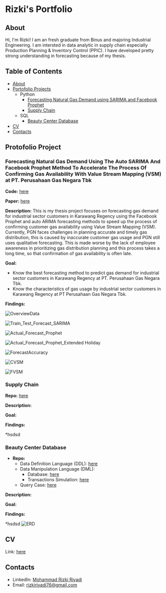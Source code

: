 # Rizki's Portfolio
## About
Hi, I'm Rizki! I am an fresh graduate from Binus and majoring Industrial Engineering. I am intersted in data analytic in supply chain especially Production Planning & Inventory Control (PPIC). I have developed pretty strong understanding in forecasting because of my thesis. 

## Table of Contents
- [About](https://github.com/RizkiRiyadi/RizkiRiyadi.github.io/blob/main/README.md#about)
- [Portofolio Projects](https://github.com/RizkiRiyadi/RizkiRiyadi.github.io/blob/main/README.md#protofolio-projects)
  - Python 
    - [Forecasting Natural Gas Demand using SARIMA and Facebook Prophet](https://github.com/RizkiRiyadi/RizkiRiyadi.github.io/blob/main/README.md#Forecasting-Natural-Gas-Demand-Using-The-Auto-SARIMA-and-Facebook-Prophet-Method-To-Accelerate-The-Process-Of-Confirming-Gas-Availability-With-Value-Stream-Mapping-(VSM)-at-PT.-Perusahaan-Gas-Negara-Tbk)
    - [Supply Chain](https://github.com/RizkiRiyadi/RizkiRiyadi.github.io/blob/main/README.md#supply-chain)
  - SQL
    - [Beauty Center Database](https://github.com/RizkiRiyadi/RizkiRiyadi.github.io/blob/main/README.md#beauty-center-database)
- [CV](https://github.com/RizkiRiyadi/RizkiRiyadi.github.io/blob/main/README.md#cv)
- [Contacts](https://github.com/RizkiRiyadi/RizkiRiyadi.github.io/blob/main/README.md#contacts)

## Protofolio Project

### Forecasting Natural Gas Demand Using The Auto SARIMA And Facebook Prophet Method To Accelerate The Process Of Confirming Gas Availability With Value Stream Mapping (VSM) at PT. Perusahaan Gas Negara Tbk
**Code:** [here](https://github.com/RizkiRiyadi/ForecastGasDemandKarawang/blob/main/Sarima_Prophet.ipynb)

**Paper:** [here](https://drive.google.com/file/d/1q_EdiAQxdWOSzgbl0E5lwcdnXckU9rCZ/view?usp=sharing)

**Description:** This is my thesis project focuses on forecasting gas demand for industrial sector customers in Karawang Regency using the Facebook Prophet and auto ARIMA forecasting methods to speed up the process of confirming customer gas availability using Value Stream Mapping (VSM). Currently, PGN faces challenges in planning accurate and timely  gas  distribution,  this  is  caused by inaccurate customer gas usage and PGN still uses qualitative forecasting. This is made worse by the lack of employee awareness in prioritizing gas distribution planning and this process takes a long time, so that confirmation of gas availability is often late.

**Goal:**
- Know the best forecasting method to predict gas demand for industrial sector customers in Karawang Regency at PT. Perusahaan Gas Negara Tbk.
- Know the characteristics of gas usage by industrial sector customers in Karawang Regency at PT Perusahaan Gas Negara Tbk.


**Findings:**


![OverviewData](https://github.com/RizkiRiyadi/ForecastGasDemandKarawang/blob/main/ForecastPhotos/OverviewData.png)

![Train_Test_Forecast_SARIMA](https://github.com/RizkiRiyadi/ForecastGasDemandKarawang/blob/main/ForecastPhotos/Train_Test_Forecast_SARIMA.png)

![Actual_Forecast_Prophet](https://github.com/RizkiRiyadi/ForecastGasDemandKarawang/blob/main/ForecastPhotos/Actual_Forecast_Prophet.png)


![Actual_Forecast_Prophet_Extended Holiday](https://github.com/RizkiRiyadi/ForecastGasDemandKarawang/blob/main/ForecastPhotos/Actual_Forecast_Prophet_Extended%20Holiday.png)


![ForecastAccuracy](https://github.com/RizkiRiyadi/ForecastGasDemandKarawang/blob/main/ForecastPhotos/ForecastAccuracy.png)

![CVSM](https://github.com/RizkiRiyadi/RizkiRiyadi.github.io/blob/main/ForecastPhotos/CVSM.png)

![FVSM](https://github.com/RizkiRiyadi/RizkiRiyadi.github.io/blob/main/ForecastPhotos/FVSM.png)


### Supply Chain
**Repo:** [here](https://github.com/RizkiRiyadi/Supply_Chain_Case/blob/main/Supply-Chain-EDA.ipynb)

**Description:**

**Goal:**

**Findings:**

*hsdsd


### Beauty Center Database
- **Repo:**
  - Data Definition Language (DDL): [here](https://github.com/RizkiRiyadi/BeautyCenterDatabase/blob/main/Query%20B%20DDL.sql)
  - Data Manipulation Language (DML):
    - Database: [here](https://github.com/RizkiRiyadi/BeautyCenterDatabase/blob/main/Query%20C%20DML.sql)
    - Transactions Simulation: [here](https://github.com/RizkiRiyadi/BeautyCenterDatabase/blob/main/Query%20D%20DML%20simulate.sql)
  - Query Case: [here](https://github.com/RizkiRiyadi/BeautyCenterDatabase/blob/main/10%20case%20Query%20E.sql)
 
    
**Description:**

**Goal:**

**Findings:**

*hsdsd
![ERD](https://github.com/RizkiRiyadi/BeautyCenterDatabase/blob/main/Beauty%20Center%20ERD.png)


## CV
Link: [here](https://drive.google.com/file/d/1xZBB3X-Lh30Yw9mKAcJqkjlQJHtzz5mU/view?usp=sharing)

## Contacts
- LinkedIn: [Mohammad Rizki Riyadi](https://www.linkedin.com/in/mohammad-rizki-riyadi/)
- Email: rizkiriyadi76@gmail.com


